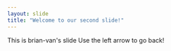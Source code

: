 ```yaml
---
layout: slide
title: "Welcome to our second slide!"
---
```

This is brian-van's slide
Use the left arrow to go back!